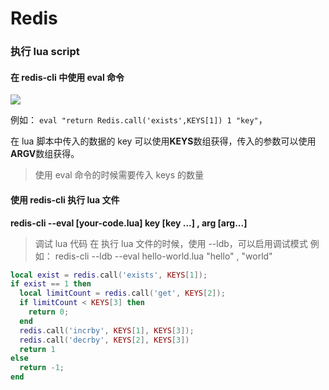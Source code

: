 # Redis 


### 执行 lua script

#### 在 redis-cli 中使用 eval 命令

![](https://blog-img-1259526442.cos.ap-nanjing.myqcloud.com/202209081726605.png)

例如：
`eval "return Redis.call('exists',KEYS[1]) 1 "key"`，

在 lua 脚本中传入的数据的 key 可以使用**KEYS**数组获得，传入的参数可以使用 **ARGV**数组获得。

> 使用 eval 命令的时候需要传入 keys 的数量

#### 使用 redis-cli 执行 lua 文件

**redis-cli --eval [your-code.lua] key [key ...] , arg [arg...]**

> 调试 lua 代码
> 在 执行 lua 文件的时候，使用 --ldb，可以启用调试模式
> 例如： redis-cli --ldb --eval hello-world.lua "hello" , "world"

```lua
local exist = redis.call('exists', KEYS[1]);
if exist == 1 then
  local limitCount = redis.call('get', KEYS[2]);
  if limitCount < KEYS[3] then
    return 0;
  end
  redis.call('incrby', KEYS[1], KEYS[3]);
  redis.call('decrby', KEYS[2], KEYS[3])
  return 1
else
  return -1;
end
```
